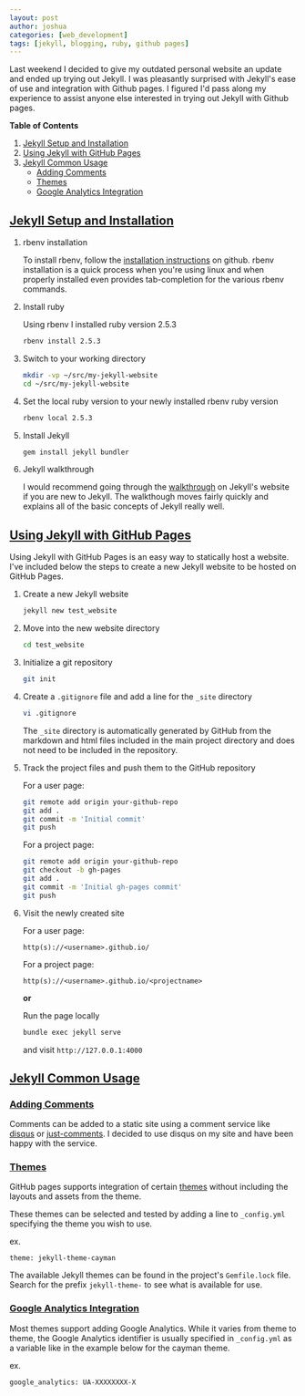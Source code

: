 ```yaml
---
layout: post
author: joshua
categories: [web_development]
tags: [jekyll, blogging, ruby, github pages]
---
```

Last weekend I decided to give my outdated personal website an update and ended up trying out Jekyll. I was pleasantly surprised with Jekyll's ease of use and integration with Github pages. I figured I'd pass along my experience to assist anyone else interested in trying out Jekyll with Github pages.

**Table of Contents**
1. [Jekyll Setup and Installation](#jekyll-setup-and-installation)
1. [Using Jekyll with GitHub Pages](#using-jekyll-with-github-pages)
1. [Jekyll Common Usage](#jekyll-common-usage)
   - [Adding Comments](#adding-comments)
   - [Themes](#themes)
   - [Google Analytics Integration](#google-analytics-integration)

## [Jekyll Setup and Installation](#jekyll-setup-and-installation)

1. rbenv installation

   To install rbenv, follow the [installation instructions](https://github.com/rbenv/rbenv#basic-github-checkout) on github. rbenv installation is a quick process when you're using linux and when properly installed even provides tab-completion for the various rbenv commands.

1. Install ruby

   Using rbenv I installed ruby version 2.5.3

   ```bash
   rbenv install 2.5.3
   ```

1. Switch to your working directory

   ```bash
   mkdir -vp ~/src/my-jekyll-website
   cd ~/src/my-jekyll-website
   ```

1. Set the local ruby version to your newly installed rbenv ruby version

   ```bash
   rbenv local 2.5.3
   ```

1. Install Jekyll

   ```bash
   gem install jekyll bundler
   ```
1. Jekyll walkthrough

   I would recommend going through the [walkthrough](https://jekyllrb.com/docs/step-by-step/01-setup/) on Jekyll's website if you are new to Jekyll. The walkthough moves fairly quickly and explains all of the basic concepts of Jekyll really well.

## [Using Jekyll with GitHub Pages](#using-jekyll-with-github-pages)

Using Jekyll with GitHub Pages is an easy way to statically host a website. I've included below the steps to create a new Jekyll website to be hosted on GitHub Pages.

1. Create a new Jekyll website

   ```bash
   jekyll new test_website
   ```

1. Move into the new website directory

   ```bash
   cd test_website
   ```

1. Initialize a git repository

   ```bash
   git init
   ```

1. Create a `.gitignore` file and add a line for the `_site` directory

   ```bash
   vi .gitignore
   ```

   The `_site` directory is automatically generated by GitHub from the markdown and html files included in the main project directory and does not need to be included in the repository.

1. Track the project files and push them to the GitHub repository

   For a user page:

   ```bash
   git remote add origin your-github-repo
   git add .
   git commit -m 'Initial commit'
   git push
   ```

   For a project page:

   ```bash
   git remote add origin your-github-repo
   git checkout -b gh-pages
   git add .
   git commit -m 'Initial gh-pages commit'
   git push
   ```
1. Visit the newly created site

   For a user page:

   ```
   http(s)://<username>.github.io/
   ```

   For a project page:

   ```
   http(s)://<username>.github.io/<projectname>
   ```

   **or**

   Run the page locally

   ```bash
   bundle exec jekyll serve
   ```

   and visit `http://127.0.0.1:4000`


## [Jekyll Common Usage](#jekyll-common-usage)

### [Adding Comments](#adding-comments)

Comments can be added to a static site using a comment service like [disqus](https://disqus.com/) or [just-comments](https://just-comments.com/). I decided to use disqus on my site and have been happy with the service.

### [Themes](#themes)

GitHub pages supports integration of certain [themes](https://pages.github.com/themes/) without including the layouts and assets from the theme.

These themes can be selected and tested by adding a line to `_config.yml` specifying the theme you wish to use.

ex.

```
theme: jekyll-theme-cayman
```

The available Jekyll themes can be found in the project's `Gemfile.lock` file. Search for the prefix `jekyll-theme-` to see what is available for use.

### [Google Analytics Integration](#google-analytics-integration)

Most themes support adding Google Analytics. While it varies from theme to theme, the Google Analytics identifier is usually specified in `_config.yml` as a variable like in the example below for the cayman theme.

ex.

```
google_analytics: UA-XXXXXXXX-X
```
